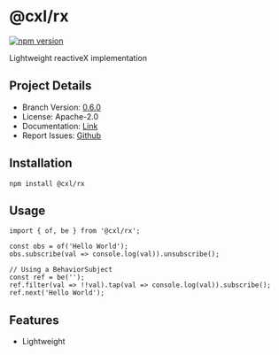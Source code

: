# @cxl/rx 
	
[![npm version](https://badge.fury.io/js/%40cxl%2Frx.svg)](https://badge.fury.io/js/%40cxl%2Frx)

Lightweight reactiveX implementation

## Project Details

-   Branch Version: [0.6.0](https://npmjs.com/package/@cxl/rx/v/0.6.0)
-   License: Apache-2.0
-   Documentation: [Link](https://cxlio.github.io/cxl/rx)
-   Report Issues: [Github](https://github.com/cxlio/cxl/issues)

## Installation

	npm install @cxl/rx

## Usage

```
import { of, be } from '@cxl/rx';

const obs = of('Hello World');
obs.subscribe(val => console.log(val)).unsubscribe();

// Using a BehaviorSubject
const ref = be('');
ref.filter(val => !!val).tap(val => console.log(val)).subscribe();
ref.next('Hello World');
```

## Features

-   Lightweight
